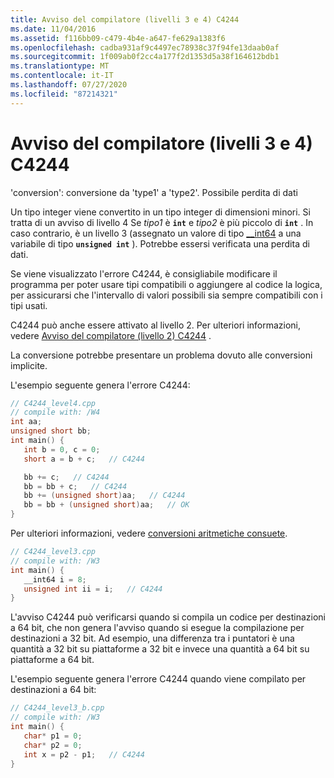 ```yaml
---
title: Avviso del compilatore (livelli 3 e 4) C4244
ms.date: 11/04/2016
ms.assetid: f116bb09-c479-4b4e-a647-fe629a1383f6
ms.openlocfilehash: cadba931af9c4497ec78938c37f94fe13daab0af
ms.sourcegitcommit: 1f009ab0f2cc4a177f2d1353d5a38f164612bdb1
ms.translationtype: MT
ms.contentlocale: it-IT
ms.lasthandoff: 07/27/2020
ms.locfileid: "87214321"
---
```

# <a name="compiler-warning-levels-3-and-4-c4244"></a>Avviso del compilatore (livelli 3 e 4) C4244

'conversion': conversione da 'type1' a 'type2'. Possibile perdita di dati

Un tipo integer viene convertito in un tipo integer di dimensioni minori. Si tratta di un avviso di livello 4 Se *tipo1* è **`int`** e *tipo2* è più piccolo di **`int`** . In caso contrario, è un livello 3 (assegnato un valore di tipo [__int64](../../cpp/int8-int16-int32-int64.md) a una variabile di tipo **`unsigned int`** ). Potrebbe essersi verificata una perdita di dati.

Se viene visualizzato l'errore C4244, è consigliabile modificare il programma per poter usare tipi compatibili o aggiungere al codice la logica, per assicurarsi che l'intervallo di valori possibili sia sempre compatibili con i tipi usati.

C4244 può anche essere attivato al livello 2. Per ulteriori informazioni, vedere [Avviso del compilatore (livello 2) C4244](../../error-messages/compiler-warnings/compiler-warning-level-2-c4244.md) .

La conversione potrebbe presentare un problema dovuto alle conversioni implicite.

L'esempio seguente genera l'errore C4244:

```cpp
// C4244_level4.cpp
// compile with: /W4
int aa;
unsigned short bb;
int main() {
   int b = 0, c = 0;
   short a = b + c;   // C4244

   bb += c;   // C4244
   bb = bb + c;   // C4244
   bb += (unsigned short)aa;   // C4244
   bb = bb + (unsigned short)aa;   // OK
}
```

Per ulteriori informazioni, vedere [conversioni aritmetiche consuete](../../c-language/usual-arithmetic-conversions.md).

```cpp
// C4244_level3.cpp
// compile with: /W3
int main() {
   __int64 i = 8;
   unsigned int ii = i;   // C4244
}
```

L'avviso C4244 può verificarsi quando si compila un codice per destinazioni a 64 bit, che non genera l'avviso quando si esegue la compilazione per destinazioni a 32 bit. Ad esempio, una differenza tra i puntatori è una quantità a 32 bit su piattaforme a 32 bit e invece una quantità a 64 bit su piattaforme a 64 bit.

L'esempio seguente genera l'errore C4244 quando viene compilato per destinazioni a 64 bit:

```cpp
// C4244_level3_b.cpp
// compile with: /W3
int main() {
   char* p1 = 0;
   char* p2 = 0;
   int x = p2 - p1;   // C4244
}
```
